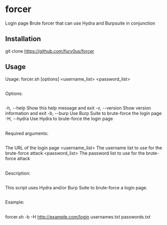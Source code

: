 # forcer
Login page Brute forcer that can use Hydra and Burpsuite in conjunction
## Installation
git clone https://github.com/fury0us/forcer
## Usage
Usage: forcer.sh [options] <url> <username_list> <password_list>
##
Options:
##
  -h, --help      Show this help message and exit
  -v, --version   Show version information and exit
  -b, --burp      Use Burp Suite to brute-force the login page
  -H, --hydra     Use Hydra to brute-force the login page
##
Required arguments:
##
  <url>           The URL of the login page
  <username_list> The username list to use for the brute-force attack
  <password_list> The password list to use for the brute-force attack
##
Description:
##
  This script uses Hydra and/or Burp Suite to brute-force a login page.
##
Example:
##
  forcer.sh -b -H http://example.com/login usernames.txt passwords.txt
